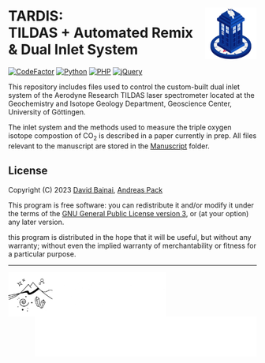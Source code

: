 <!-- This is the README file for GitHub -->
# TARDIS: <img src="Images/TARDIS_logo.png" align="right" width="105"/> <br/> TILDAS + Automated Remix & Dual Inlet System

<!-- [![DOI](https://zenodo.org/badge/DOI/10.5281/zenodo.3784963.svg)](https://doi.org/10.5281/zenodo.3784963) -->
[![CodeFactor](https://www.codefactor.io/repository/github/davidbajnai/tardis/badge?s=e60c8acc0095fc83f8522a69115b1e3ed10c7320)](https://www.codefactor.io/repository/github/davidbajnai/tardis)
[![Python](https://img.shields.io/badge/Python-3.7-%233572A5)](https://www.python.org)
[![PHP](https://img.shields.io/badge/PHP-8.2-%234f5b93)](https://www.php.net/releases/8.2/en.php)
[![jQuery](https://img.shields.io/badge/jQuery-3.6.3-%23f1e05a)](https://jquery.com)

This repository includes files used to control the custom-built dual inlet system of the Aerodyne Research TILDAS laser spectrometer located at the Geochemistry and Isotope Geology Department, Geoscience Center, University of Göttingen.

The inlet system and the methods used to measure the triple oxygen isotope compostion of CO<sub>2</sub> is described in a paper currently in prep. All files relevant to the manuscript are stored in the [Manuscript](Manuscript) folder.

## License

Copyright (C) 2023 <a href="https://davidbajnai.eu">David Bajnai</a>, <a href="https://www.uni-goettingen.de/en/78572.html">Andreas Pack</a>

This program is free software: you can redistribute it and/or modify
it under the terms of the [GNU General Public License version 3](LICENSE), or
(at your option) any later version.

this program is distributed in the hope that it will be useful,
but without any warranty; without even the implied warranty of
merchantability or fitness for a particular purpose.

<hr>
<a href="https://www.uni-goettingen.de/de/125309.html">
    <img src="Images/GZG_logo_text_white.png" align="left" height="90"/>
</a>
<a href="https://www.uni-goettingen.de/de/125309.html">
    <img src="Images/GOE_logo_white.png" align="right" height="80"/>
</a>